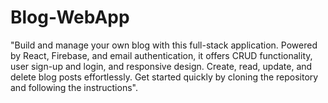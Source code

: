 # Blog-WebApp
"Build and manage your own blog with this full-stack application. Powered by React, Firebase, and email authentication, it offers CRUD functionality, user sign-up and login, and responsive design. Create, read, update, and delete blog posts effortlessly. Get started quickly by cloning the repository and following the instructions".
